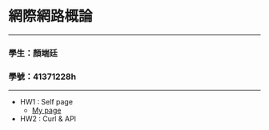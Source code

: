 # 網際網路概論
---
### 學生：顏端廷 
### 學號：41371228h
---
- HW1 : Self page 
    - [My page](https://potato-yen.github.io/web-repo)
- HW2 : Curl & API